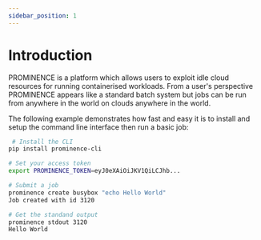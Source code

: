 ```yaml
---
sidebar_position: 1
---
```


# Introduction

PROMINENCE is a platform which allows users to exploit idle cloud resources for running containerised workloads. From a user's perspective PROMINENCE appears like a standard batch system but jobs can be run from anywhere in the world on clouds anywhere in the world.

The following example demonstrates how fast and easy it is to install and setup the command line interface then run a basic job:

```bash
 # Install the CLI
pip install prominence-cli

# Set your access token
export PROMINENCE_TOKEN=eyJ0eXAiOiJKV1QiLCJhb...

# Submit a job
prominence create busybox "echo Hello World"
Job created with id 3120

# Get the standand output
prominence stdout 3120
Hello World
```
